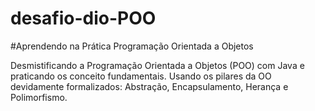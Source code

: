 # desafio-dio-POO

#Aprendendo na Prática Programação Orientada a Objetos

Desmistificando a Programação Orientada a Objetos (POO) com Java e praticando os conceito fundamentais.
Usando os pilares da OO devidamente formalizados: Abstração, Encapsulamento, Herança e Polimorfismo.
